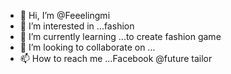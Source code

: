 - 👋 Hi, I’m @Feeelingmi
- 👀 I’m interested in ...fashion 
- 🌱 I’m currently learning ...to create  fashion game
- 💞️ I’m looking to collaborate on ...
- 📫 How to reach me ...Facebook  @future tailor 

<!---
Feeelingmi/Feeelingmi is a ✨ special ✨ repository because its `README.md` (this file) appears on your GitHub profile.
You can click the Preview link to take a look at your changes.
--->
